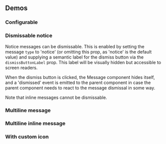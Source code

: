 <script setup>
import { CdxMessage } from '@wikimedia/codex';
import { cdxIconArticle } from '@wikimedia/codex-icons';

const controlsConfig = [
	{
		name: 'type',
		type: 'radio',
		options: [ 'notice', 'warning', 'error', 'success' ],
	},
	{
		name: 'inline',
		type: 'boolean'
	},
	{
		name: 'dismissButtonLabel',
		type: 'text',
		default: 'Close'
	},
	{
		name: 'default',
		type: 'slot',
		default: 'Message text'
	}
];
</script>

## Demos

### Configurable

<cdx-demo-wrapper :controls-config="controlsConfig">
<template v-slot:demo="{ propValues, slotValues }">
<cdx-message v-bind="propValues">{{ slotValues.default }}</cdx-message>
</template>
</cdx-demo-wrapper>

### Dismissable notice

Notice messages can be dismissable. This is enabled by setting the message `type` to 'notice' (or
omitting this prop, as 'notice' is the default value) and supplying a semantic label for the dismiss
button via the `dismissButtonLabel` prop. This label will be visually hidden but accessible to
screen readers.

When the dismiss button is clicked, the Message component hides itself, and a 'dismissed' event is
emitted to the parent component in case the parent component needs to react to the message dismissal
in some way.

Note that inline messages cannot be dismissable.

<cdx-demo-wrapper>
<template v-slot:demo>
<cdx-message dismiss-button-label="Close">Notice message with dismiss button</cdx-message>
</template>

<template v-slot:code>

```vue
<cdx-message dismiss-button-label="Close">
	Notice message with dismiss button
</cdx-message>
```

</template>
</cdx-demo-wrapper>

### Multiline message

<cdx-demo-wrapper>
<template v-slot:demo>
<cdx-message type="error">
<p><strong>An error has occurred</strong></p>
<p>Comprehensive explanation of the error</p>
</cdx-message>
</template>

<template v-slot:code>

```vue
<cdx-message type="error">
	<p><strong>An error has occurred</strong></p>
	<p>Comprehensive explanation of the error</p>
</cdx-message>
```

</template>
</cdx-demo-wrapper>

### Multiline inline message

<cdx-demo-wrapper>
<template v-slot:demo>
<cdx-message type="error" :inline="true">
<p>An error has occurred</p>
<p>Comprehensive explanation of the error</p>
</cdx-message>
</template>

<template v-slot:code>

```vue
<cdx-message type="error" :inline="true">
	<p>An error has occurred</p>
	<p>Comprehensive explanation of the error</p>
</cdx-message>
```

</template>
</cdx-demo-wrapper>

### With custom icon

<cdx-demo-wrapper>
<template v-slot:demo>
<cdx-message :icon="cdxIconArticle">
Notice message with custom icon
</cdx-message>
</template>

<template v-slot:code>

```vue
<cdx-message :icon="cdxIconArticle">
	Notice message with custom icon
</cdx-message>
```

</template>
</cdx-demo-wrapper>

<style scoped>
.cdx-demo-wrapper :deep( p ) {
	margin: 0;
	line-height: 1.4;
}
</style>

